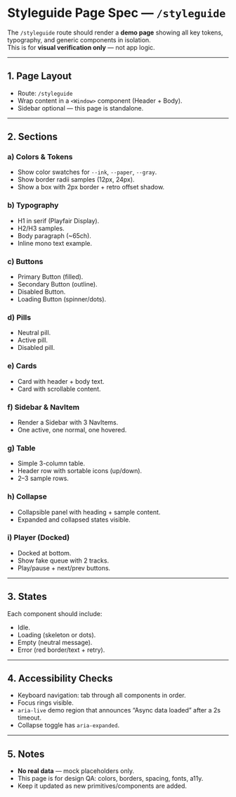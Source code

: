 # Styleguide Page Spec — `/styleguide`

The `/styleguide` route should render a **demo page** showing all key tokens, typography, and generic components in isolation.  
This is for **visual verification only** — not app logic.

---

## 1. Page Layout

- Route: `/styleguide`
- Wrap content in a `<Window>` component (Header + Body).
- Sidebar optional — this page is standalone.

---

## 2. Sections

### a) Colors & Tokens
- Show color swatches for `--ink`, `--paper`, `--gray`.
- Show border radii samples (12px, 24px).
- Show a box with 2px border + retro offset shadow.

### b) Typography
- H1 in serif (Playfair Display).
- H2/H3 samples.
- Body paragraph (~65ch).
- Inline mono text example.

### c) Buttons
- Primary Button (filled).
- Secondary Button (outline).
- Disabled Button.
- Loading Button (spinner/dots).

### d) Pills
- Neutral pill.
- Active pill.
- Disabled pill.

### e) Cards
- Card with header + body text.
- Card with scrollable content.

### f) Sidebar & NavItem
- Render a Sidebar with 3 NavItems.
- One active, one normal, one hovered.

### g) Table
- Simple 3-column table.
- Header row with sortable icons (up/down).
- 2–3 sample rows.

### h) Collapse
- Collapsible panel with heading + sample content.
- Expanded and collapsed states visible.

### i) Player (Docked)
- Docked at bottom.
- Show fake queue with 2 tracks.
- Play/pause + next/prev buttons.

---

## 3. States
Each component should include:
- Idle.
- Loading (skeleton or dots).
- Empty (neutral message).
- Error (red border/text + retry).

---

## 4. Accessibility Checks
- Keyboard navigation: tab through all components in order.
- Focus rings visible.
- `aria-live` demo region that announces “Async data loaded” after a 2s timeout.
- Collapse toggle has `aria-expanded`.

---

## 5. Notes
- **No real data** — mock placeholders only.
- This page is for design QA: colors, borders, spacing, fonts, a11y.
- Keep it updated as new primitives/components are added.
